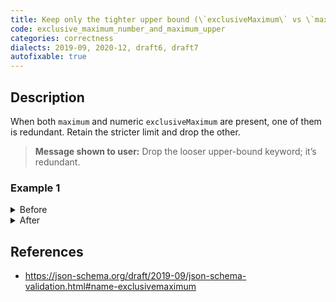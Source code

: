 ```yaml
---
title: Keep only the tighter upper bound (\`exclusiveMaximum\` vs \`maximum\`)
code: exclusive_maximum_number_and_maximum_upper
categories: correctness
dialects: 2019-09, 2020-12, draft6, draft7
autofixable: true
---
```


## Description
When both `maximum` and numeric `exclusiveMaximum` are present, one of them is redundant. Retain the stricter limit and drop the other.

> **Message shown to user:**
> Drop the looser upper-bound keyword; it’s redundant.

### Example 1
<details><summary>Before</summary>

```json
{
  "type": "number",
  "exclusiveMaximum": 5,
  "maximum": 6
}
```
</details>

<details><summary>After</summary>

```json
{
  "type": "number",
  "exclusiveMaximum": 5
}
```
</details>

## References
* <https://json-schema.org/draft/2019-09/json-schema-validation.html#name-exclusivemaximum>
